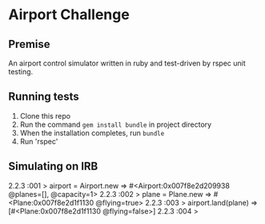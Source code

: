Airport Challenge
=================

Premise
---------
An airport control simulator written in ruby and test-driven by rspec unit testing.

Running tests
-------
1. Clone this repo
2. Run  the command `gem install bundle` in project directory
3. When the installation completes, run `bundle`
4. Run 'rspec'

Simulating on IRB 
-----
2.2.3 :001 > airport = Airport.new
 => #<Airport:0x007f8e2d209938 @planes=[], @capacity=1> 
2.2.3 :002 > plane = Plane.new
 => #<Plane:0x007f8e2d1f1130 @flying=true> 
2.2.3 :003 > airport.land(plane)
 => [#<Plane:0x007f8e2d1f1130 @flying=false>] 
2.2.3 :004 > 

 
